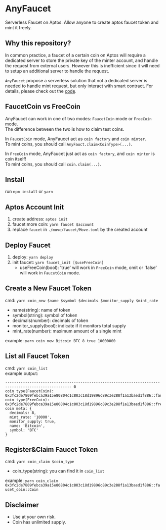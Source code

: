 # AnyFaucet

Serverless Faucet on Aptos. Allow anyone to create aptos faucet token and mint it freely.

## Why this repository?

In common practice, a faucet of a certain coin on Aptos will require a dedicated server to store the private key of the minter account, and handle the request from external users. However this is inefficient since it will need to setup an additional server to handle the request.

`AnyFaucet` propose a serverless solution that not a dedicated server is needed to handle mint request, but only interact with smart contract. For details, please check out the [code](https://github.com/Momentum-Safe/AnyFaucet/blob/main/move/faucet/sources/faucet.move).

## FaucetCoin vs FreeCoin
AnyFaucet can work in one of two modes: `FaucetCoin` mode or `FreeCoin` mode.  
The difference between the two is how to claim test coins.

In `FaucetCoin` mode, AnyFaucet act as `coin factory` and `coin minter`.  
To mint coins, you should call `AnyFauct.claim<CoinType>(...)`.

In `FreeCoin` mode, AnyFaucet just act as `coin factory`, and `coin minter` is coin itself!  
To mint coins, you should call `coin.claim(...)`.

## Install
run `npm install` or `yarn`

## Aptos Account Init
1. create address: `aptos init`
2. faucet more coin: `yarn faucet $account`
3. replace `faucet` in `./move/faucet/Move.toml` by the created account

## Deploy Faucet
1. deploy: `yarn deploy`
2. init faucet: `yarn faucet_init [$useFreeCoin]`
   - useFreeCoin(bool): 'true' will work in `FreeCoin` mode, omit or 'false' will work in `FaucetCoin` mode.

## Create a New Faucet Token
cmd: `yarn coin_new $name $symbol $decimals $monitor_supply $mint_rate`
   - name(string): name of token
   - symbol(string): symbol of token
   - decimals(number): decimals of token
   - monitor_supply(bool): indicate if it monitors total supply
   - mint_rate(number): maximum amount of a single mint

example: `yarn coin_new Bitcoin BTC 8 true 10000000`

## List all Faucet Token
cmd: `yarn coin_list`  
example output:
```
---------------------------------------------------------------------------------------------------- 0
coin type(FaucetCoin): 0x3fc2de7809febca39a15e80804c1c803c18d19896c89c3e288f1a13baed1f886::faucet_coin::Coin
coin type(FreeCoin): 0x3fc2de7809febca39a15e80804c1c803c18d19896c89c3e288f1a13baed1f886::free_coin::Coin
coin meta: {
  decimals: 8,
  mint_rate: '10000',
  monitor_supply: true,
  name: 'Bitcoin',
  symbol: 'BTC'
}
```

## Register&Claim Faucet Token
cmd: `yarn coin_claim $coin_type`
   - coin_type(string): you can find it in `coin_list`

example: `yarn coin_claim 0x3fc2de7809febca39a15e80804c1c803c18d19896c89c3e288f1a13baed1f886::faucet_coin::Coin`

## Disclaimer


* Use at your own risk.
* Coin has unlimited supply.

